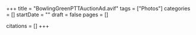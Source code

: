 +++
title = "BowlingGreenPTTAuctionAd.avif"
tags = ["Photos"]
categories = []
startDate = ""
draft = false
pages = []

citations = []
+++
